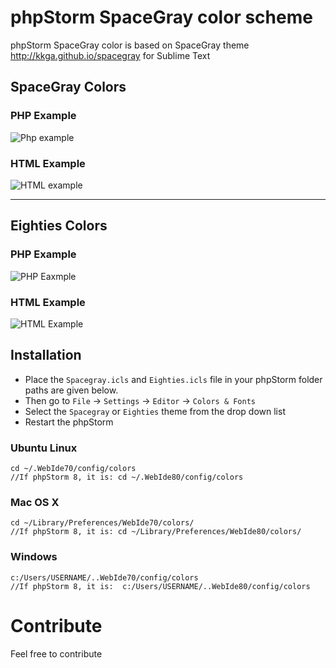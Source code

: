 phpStorm SpaceGray color scheme
==================

phpStorm SpaceGray color is based on SpaceGray theme http://kkga.github.io/spacegray for Sublime Text

## SpaceGray Colors ##

### PHP Example ###
![Php example](http://i.imgur.com/Bb3gp3d.png)

### HTML Example ###
![HTML example](http://i.imgur.com/LLfVGdA.png)

----------

## Eighties Colors ##

### PHP Example ###
![PHP Eaxmple](http://i.imgur.com/y62LMf6.png)

### HTML Example ###

![HTML Example](http://i.imgur.com/lwWGRo8.png)
## Installation ##

- Place the `Spacegray.icls` and `Eighties.icls` file in your phpStorm folder paths are given below. 
- Then go to `File` -> `Settings` -> `Editor` -> `Colors & Fonts`
- Select the `Spacegray` or `Eighties` theme from the drop down list
- Restart the phpStorm


### Ubuntu Linux ###

    cd ~/.WebIde70/config/colors
    //If phpStorm 8, it is: cd ~/.WebIde80/config/colors

### Mac OS X ###

    cd ~/Library/Preferences/WebIde70/colors/
    //If phpStorm 8, it is: cd ~/Library/Preferences/WebIde80/colors/

### Windows ###

    c:/Users/USERNAME/..WebIde70/config/colors
    //If phpStorm 8, it is:  c:/Users/USERNAME/..WebIde80/config/colors

# Contribute #

Feel free to contribute 
